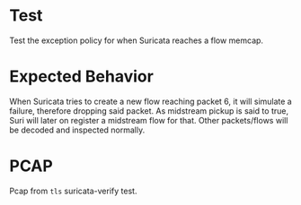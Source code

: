 Test
====

Test the exception policy for when Suricata reaches a flow memcap.

Expected Behavior
=================

When Suricata tries to create a new flow reaching packet 6, it will simulate a
failure, therefore dropping said packet. As midstream pickup is said to true,
Suri will later on register a midstream flow for that. Other packets/flows will
be decoded and inspected normally.

PCAP
====

Pcap from `tls` suricata-verify test.

